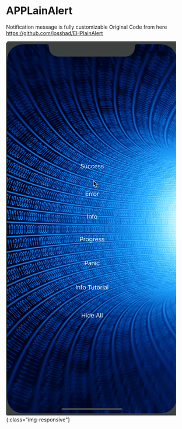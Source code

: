 # APPLainAlert
Notification message is fully customizable
Original Code from here https://github.com/josshad/EHPlainAlert

![APPLainAlert](APPLainAlert.gif){:class="img-responsive"}
